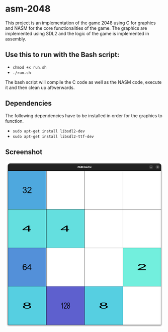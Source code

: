 # asm-2048

This project is an implementation of the game 2048 using C for graphics and NASM for the core functionalities of the game. The graphics are implemented using SDL2 and the logic of the game is implemented in assembly.

## Use this to run with the Bash script:

- `chmod +x run.sh`
- `./run.sh`

The bash script will compile the C code as well as the NASM code, execute it and then clean up aftwerwards.

## Dependencies

The following dependencies have to be installed in order for the graphics to function.

- `sudo apt-get install libsdl2-dev`
- `sudo apt-get install libsdl2-ttf-dev`

## Screenshot

![screenshot](./screenshot.png)
